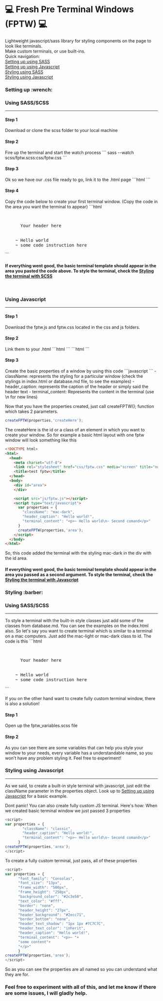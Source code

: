 # :computer: Fresh Pre Terminal Windows (FPTW) :computer:
Lightweight javascript/sass library for styling components on the page to look like terminals.<br>
Make custom terminals, or use built-ins.<br>
Quick navigation:<br>
<a href="#setupSASS">Setting up using SASS</a> <br>
<a href="#setupJS">Setting up using Javascript</a> <br>
<a href="#styling-with-scss">Styling using SASS</a> <br>
<a href="#styling-with-js">Styling using Javascript</a> <br>
<h3>Setting up :wrench:</h3>
<h3 id="setupSASS">Using SASS/SCSS</h3>
<hr>
<h4>Step 1</h4>
Download or clone the scss folder to your local machine
<h4>Step 2</h4>
Fire up the terminal and start the watch process
```
sass --watch scss/fptw.scss:css/fptw.css
```
<h4>Step 3</h4>
Ok so we have our .css file ready to go, link it to the .html page
```html
<link rel="stylesheet" href="css/fptw.css" media="screen">
```
<h4>Step 4</h4>
Copy the code below to create your first terminal window. (Copy the code in the area you want the terminal to appear)
```html
<pre class="fptw">
	<div class="fptw-header">
	  Your header here
	</div>
	~ Hello world
	~ some code instruction here
</pre>
```

<h4>If everything went good, the basic terminal template should appear in the area you pasted the code above. To style the terminal, check the <a href="#styling-with-scss">Styling the terminal with SCSS</a></h4>
<br>
<h3 id="setupJS">Using Javascript</h3>
<hr>
<h4>Step 1</h4>
Download the fptw.js and fptw.css located in the css and js folders.
<h4>Step 2</h4>
Link them to your .html
```html
<link rel="stylesheet" href="css/fptw.css" media="screen">
```
```html
<script src="js/fptw.js"></script>
```
<h4>Step 3</h4>
Create the basic properties of a window by using this code
```javascript
<script>
var properties = {
        "className": "classic",
        "header_caption": "Hello world!",
        "terminal_content": "<p>~ Hello world\n~ Second comand</p>"
      }
</script>
```
- className: represents the styling for a particular window (check the stylings in index.html or database.md file, to see the examples)
- header_caption: represents the caption of the header or simply said the header text
- terminal_content: Represents the content in the terminal (use \n for new lines)

Now that you have the properties created, just call createFPTW(); function which takes 2 parameters.
```javascript
createFPTW(properties,'createHere');
```
The createHere is the id or a class of an element in which you want to create your window. So for example a basic html layout with one fptw window will look something like this
```html
<!DOCTYPE html>
<html>
  <head>
    <meta charset="utf-8">
    <link rel="stylesheet" href="css/fptw.css" media="screen" title="no title" charset="utf-8">
    <title>test fptw</title>
  </head>
  <body>
    <div id="area">
    </div>

    <script src="js/fptw.js"></script>
    <script type="text/javascript">
      var properties = {
        "className": "mac-dark",
        "header_caption": "Hello world!",
        "terminal_content": "<p>~ Hello world\n~ Second comand</p>"
      }
      createFPTW(properties,'area');
    </script>
  </body>
</html>
```
So, this code added the terminal with the styling mac-dark in the div with the id area.
<h4>If everything went good, the basic terminal template should appear in the area you passed as a second argument. To style the terminal, check the <a href="#styling-with-js">Styling the terminal with Javascript</a></h4>

<h3>Styling :barber:</h3>
<h3 id="styling-with-scss">Using SASS/SCSS</h3>
<hr>
To style a terminal with the built-in style classes just add some of the classes from database.md. You can see the examples on the index.html also. So let's say you want to create terminal which is similar to a terminal on a mac computers. Just add the mac-light or mac-dark class to id. The code is this
```html
<pre class="fptw-mac-light">
	<div class="fptw-header-mac-light">
	  Your header here
	</div>
	~ Hello world
	~ some code instruction here
</pre>
```

If you on the other hand want to create fully custom terminal window, there is also a solution!
<h4>Step 1</h4>
Open up the fptw_variables.scss file
<h4>Step 2</h4>
As you can see there are some variables that can help you style your window to your needs, every variable has a understandable name, so you won't have any problem styling it. Feel free to experiment!

<h3 id="styling-with-js">Styling using Javascript</h3>
<hr>
As we said, to create a built-in style terminal with javascript, just edit the className parameter in the properties object. Look up to <a href="#setupJS">Setting up using Javascript</a> for a basic example.

Dont panic! You can also create fully custom JS terminal. Here's how:
When we created basic terminal window we just passed 3 properties
```javascript
<script>
var properties = {
        "className": "classic",
        "header_caption": "Hello world!",
        "terminal_content": "<p>~ Hello world\n~ Second comand</p>"
      }
createFPTW(properties,'area');
</script>
```
To create a fully custom terminal, just pass, all of these properties
```javascript
<script>
var properties = {
      "font_family": "Consolas",
      "font_size": "13px",
      "frame_width": "500px",
      "frame_height": "250px",
      "background_color": "#2c3e50",
      "text_color": "#fff",
      "border": "none",
      "header_height": "27px",
      "header_background": "#2ecc71",
      "border_bottom": "none",
      "header_text_shadow": "1px 1px #7C7C7C",
      "header_text_color": "inherit",
      "header_caption": "Hello world!",
      "terminal_content": "<p>~ "+
      "some content"+
      "</p>"
      }
createFPTW(properties,'area');
</script>
```
So as you can see the properties are all named so you can understand what they are for.
<h3>Feel free to experiment with all of this, and let me know if there are some issues, I will gladly help.</h3>
